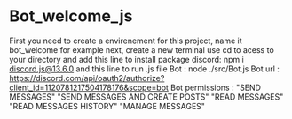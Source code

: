 # Bot_welcome_js

First you need to create a envirenement for this project, name it bot_welcome for example
next, create a new terminal use cd to acess to your directory and add this line to install package discord:
  npm i discord.js@13.6.0
and this line to run .js file Bot :
  node ./src/Bot.js
Bot url :
  https://discord.com/api/oauth2/authorize?client_id=1120781217504178176&scope=bot
Bot permissions :
  "SEND MESSAGES"
  "SEND MESSAGES AND CREATE POSTS"
  "READ MESSAGES"
  "READ MESSAGES HISTORY"
  "MANAGE MESSAGES"
